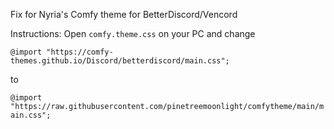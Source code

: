 Fix for Nyria's Comfy theme for BetterDiscord/Vencord

Instructions: Open `comfy.theme.css` on your PC and change 

```@import "https://comfy-themes.github.io/Discord/betterdiscord/main.css";``` 

to 

```@import "https://raw.githubusercontent.com/pinetreemoonlight/comfytheme/main/main.css";```
